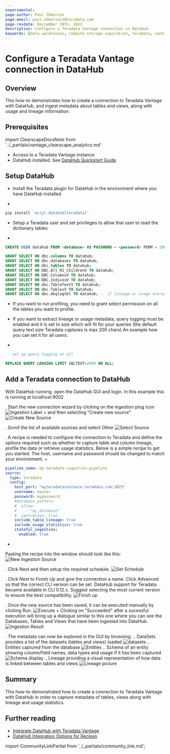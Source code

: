 ```yaml
---
experimental:
page-author: Paul Ibberson
page-email: paul.ibberson2@teradata.com
page-revdate: Deccember 19th, 2023
description: Configure a Teradata Vantage connection in DataHub.
keywords: [data warehouses, compute storage separation, teradata, vantage, cloud data platform, object storage, business intelligence, enterprise analytics, datahub, data catalog, data lineage]
---
```


# Configure a Teradata Vantage connection in DataHub

## Overview

This how-to demonstrates how to create a connection to Teradata Vantage with DataHub, and ingest metadata about tables and views, along with usage and lineage information.

## Prerequisites

import ClearscapeDocsNote from '../_partials/vantage_clearscape_analytics.md'

* Access to a Teradata Vantage instance.
  <ClearscapeDocsNote />
* DataHub installed. See [DataHub Quickstart Guide](https://datahubproject.io/docs/quickstart)

## Setup DataHub

* Install the Teradata plugin for DataHub in the environment where you have DataHub installed
+
``` bash
pip install 'acryl-datahub[teradata]'
```

* Setup a Teradata user and set privileges to allow that user to read the dictionary tables
+
``` sql
CREATE USER datahub FROM <database> AS PASSWORD = <password> PERM = 20000000;

GRANT SELECT ON dbc.columns TO datahub;
GRANT SELECT ON dbc.databases TO datahub;
GRANT SELECT ON dbc.tables TO datahub;
GRANT SELECT ON DBC.All_RI_ChildrenV TO datahub;
GRANT SELECT ON DBC.ColumnsV TO datahub;
GRANT SELECT ON DBC.IndicesV TO datahub;
GRANT SELECT ON dbc.TableTextV TO datahub;
GRANT SELECT ON dbc.TablesV TO datahub;
GRANT SELECT ON dbc.dbqlogtbl TO datahub; -- if lineage or usage extraction is enabled
```
* If you want to run profiling, you need to grant select permission on all the tables you want to profile.

* If you want to extract lineage or usage metadata, query logging must be enabled and it is set to size which will fit for your queries (the default query text size Teradata captures is max 200 chars) An example how you can set it for all users:
+
``` sql
-- set up query logging on all

REPLACE QUERY LOGGING LIMIT SQLTEXT=2000 ON ALL;
```

## Add a Teradata connection to DataHub
With DataHub running, open the DataHub GUI and login.  In this example this is running at localhost:9002 

. Start the new connection wizard by clicking on the ingestion plug icon 
![Ingestion Label](./images/configure-a-teradata-connection-in-datahub/ingestion-icon.png)
+
and then selecting "Create new source" 
![Create New Source](./images/configure-a-teradata-connection-in-datahub/create-new-source.png)

. Scroll the list of available sources and select Other 
![Select Source](./images/configure-a-teradata-connection-in-datahub/select-other-source.png)

. A recipe is needed to configure the connection to Teradata and define the options required such as whether to capture table and column lineage, profile the data or retrieve usage statistics.  Below is a simple recipe to get you started. The host, username and password should be changed to match your environment.
+
``` yaml
pipeline_name: my-teradata-ingestion-pipeline
source:
  type: teradata
  config:
    host_port: "myteradatainstance.teradata.com:1025"
    username: myuser
    password: mypassword
    #database_pattern:
    #  allow:
    #    - "my_database"
    #  ignoreCase: true
    include_table_lineage: true
    include_usage_statistics: true
    stateful_ingestion:
      enabled: true
```
+
Pasting the recipe into the window should look like this: 
![New Ingestion Source](./images/configure-a-teradata-connection-in-datahub/new-ingestion-source.png)

. Click Next and then setup the required schedule. 
![Set Schedule](./images/configure-a-teradata-connection-in-datahub/set-schedule.png)

. Click Next to Finish Up and give the connection a name. Click Advanced so that the correct CLI version can be set. DataHub support for Teradata became available in CLI 0.12.x.  Suggest selecting the most current version to ensure the best compatibility.
![Finish up](./images/configure-a-teradata-connection-in-datahub/finish-up.png)

. Once the new source has been saved, it can be executed manually by clicking Run. 
![Execute](./images/configure-a-teradata-connection-in-datahub/execute.png)
+
Clicking on "Succeeded" after a sucessful execution will bring up a dialogue similar to this one where you can see the Databases, Tables and Views that have been ingested into DataHub.  
![Ingestion Result](./images/configure-a-teradata-connection-in-datahub/ingestion-result.png)

. The metadata can now be explored in the GUI by browsing:
.. DataSets provides a list of the datasets (tables and views) loaded
![datasets](./images/configure-a-teradata-connection-in-datahub/datasets.png)
.. Entities captured from the database
![Entities](./images/configure-a-teradata-connection-in-datahub/entities-list.png)
.. Schema of an entity showing column/field names, data types and usage if it has been captured
![Schema display](./images/configure-a-teradata-connection-in-datahub/schema.png)
.. Lineage providing a visual representation of how data is linked between tables and views
![Lineage picture](./images/configure-a-teradata-connection-in-datahub/lineage-weather.png)

## Summary

This how-to demonstrated how to create a connection to Teradata Vantage with DataHub in order to capture metadata of tables, views along with lineage and usage statistics.

## Further reading
* [Integrate DataHub with Teradata Vantage](https://datahubproject.io/docs/generated/ingestion/sources/teradata)
* [DataHub Integration Options for Recipes](https://datahubproject.io/docs/metadata-ingestion/#recipes)

import CommunityLinkPartial from '../_partials/community_link.md';

<CommunityLinkPartial />
